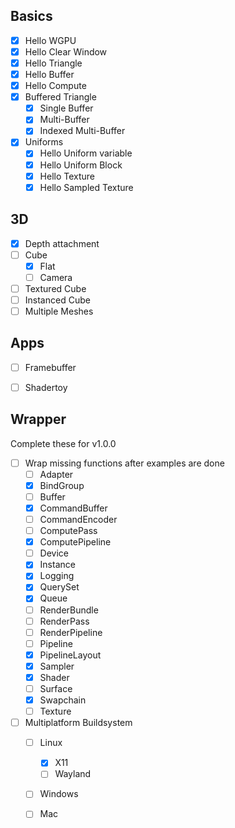 ## Basics
- [x] Hello WGPU
- [x] Hello Clear Window
- [x] Hello Triangle
- [x] Hello Buffer
- [x] Hello Compute
- [x] Buffered Triangle
  - [x] Single Buffer
  - [x] Multi-Buffer
  - [x] Indexed Multi-Buffer
- [x] Uniforms
  - [x] Hello Uniform variable
  - [x] Hello Uniform Block
  - [x] Hello Texture
  - [x] Hello Sampled Texture

## 3D
- [x] Depth attachment
- [ ] Cube
  - [x] Flat
  - [ ] Camera
- [ ] Textured Cube
- [ ] Instanced Cube
- [ ] Multiple Meshes

## Apps
- [ ] Framebuffer
- [ ] Shadertoy


## Wrapper
Complete these for v1.0.0
- [ ] Wrap missing functions after examples are done
  - [ ] Adapter
  - [x] BindGroup
  - [ ] Buffer
  - [x] CommandBuffer
  - [ ] CommandEncoder
  - [ ] ComputePass
  - [x] ComputePipeline
  - [ ] Device
  - [x] Instance
  - [x] Logging
  - [x] QuerySet
  - [x] Queue
  - [ ] RenderBundle
  - [ ] RenderPass
  - [ ] RenderPipeline
  - [ ] Pipeline
  - [x] PipelineLayout
  - [x] Sampler
  - [x] Shader
  - [ ] Surface
  - [x] Swapchain
  - [ ] Texture
- [ ] Multiplatform Buildsystem
  - [ ] Linux
    - [x] X11
    - [ ] Wayland
  - [ ] Windows
  - [ ] Mac

